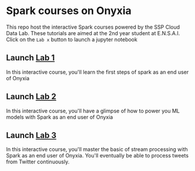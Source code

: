 # Spark courses on Onyxia
This repo host the interactive Spark courses powered by the SSP Cloud Data Lab. These tutorials are aimed at the 2nd year student at E.N.S.A.I.
Click on the `Lab x` button to launch a jupyter notebook

## Launch [Lab 1](https://datalab.sspcloud.fr/launcher/inseefrlab-helm-charts-datascience/jupyter?autoLaunch=true&kubernetes.role=%C2%ABadmin%C2%BB&init.personalInit=%C2%ABhttps%3A%2F%2Fraw.githubusercontent.com%2FTheAIWizard%2FHands-on-Spark-Lab%2Fmain%2Finit_jupyter_lab_1.sh%C2%BB&security.allowlist.enabled=false&spark.sparkui=true)

In this interactive course, you'll learn the first steps of spark as an end user of Onyxia

## Launch [Lab 2](https://datalab.sspcloud.fr/launcher/inseefrlab-helm-charts-datascience/jupyter?autoLaunch=true&kubernetes.role=%C2%ABadmin%C2%BB&init.personalInit=%C2%ABhttps%3A%2F%2Fraw.githubusercontent.com%2FTheAIWizard%2FHands-on-Spark-Lab%2Fmain%2Finit_jupyter_lab_2.sh%C2%BB&security.allowlist.enabled=false&spark.sparkui=true)

In this interactive course, you'll have a glimpse of how to power you ML models with Spark as an end user of Onyxia

## Launch [Lab 3](https://datalab.sspcloud.fr/launcher/inseefrlab-helm-charts-datascience/jupyter?autoLaunch=true&kubernetes.role=%C2%ABadmin%C2%BB&init.personalInit=%C2%ABhttps%3A%2F%2Fraw.githubusercontent.com%2FTheAIWizard%2FHands-on-Spark-Lab%2Fmain%2Finit_jupyter_lab_3.sh%C2%BB&security.allowlist.enabled=false&spark.sparkui=true)

In this interactive course, you'll master the basic of stream processing with Spark as an end user of Onyxia.
You'll eventually be able to process tweets from Twitter continuously.